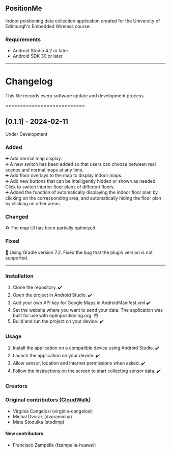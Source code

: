 ## PositionMe
Indoor poistioning data collection application created for the University of Edinburgh's Embedded Wireless course. 

### Requirements

- Android Studio 4.2 or later
- Android SDK 30 or later

****
# Changelog

This file records every software update and development process.

===========================

## [0.1.1] - 2024-02-11
Under Development

### Added
:heavy_plus_sign: Add normal map display.<br>
:heavy_plus_sign: A new switch has been added so that users can choose between real scenes and normal maps at any time.<br>
:heavy_plus_sign: Add floor overlays to the map to display indoor maps.<br>
:heavy_plus_sign: Add new buttons that can be intelligently hidden or shown as needed. Click to switch interior floor plans of different floors.<br>
:heavy_plus_sign: Added the function of automatically displaying the indoor floor plan by clicking on the corresponding area, and automatically hiding the floor plan by clicking on other areas.

### Changed
 :recycle: The map UI has been partially optimized.

### Fixed
:hammer: Using Gradle version 7.2. Fixed the bug that the plugin version is not supported.



****

### Installation

1. Clone the repository. :heavy_check_mark:
2. Open the project in Android Studio. :heavy_check_mark:
3. Add your own API key for Google Maps in AndroidManifest.xml :heavy_check_mark:
4. Set the website where you want to send your data. The application was built for use with openpositioning.org. :flushed:
5. Build and run the project on your device. :heavy_check_mark:

### Usage

1. Install the application on a compatible device using Android Studio. :heavy_check_mark:
2. Launch the application on your device. :heavy_check_mark:
3. Allow sensor, location and internet permissions when asked. :heavy_check_mark:
4. Follow the instructions on the screen to start collecting sensor data. :heavy_check_mark:

### Creators

### Original contributors ([CloudWalk](https://github.com/openpositioning/DataCollectionTeam6))
- Virginia Cangelosi (virginia-cangelosi)
- Michal Dvorak (dvoramicha)
- Mate Stodulka (stodimp)

#### New contributors
- Francisco Zampella (fzampella-huawei)
